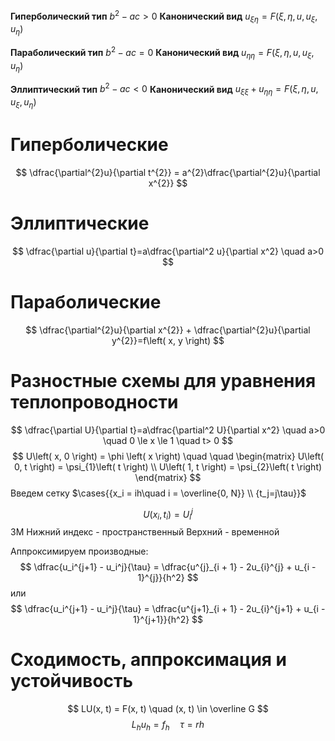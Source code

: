 **Гиперболический тип**
	$b^2-ac>0$
**Канонический вид**
	$u_{\xi\eta}=F(\xi,\eta, u, u_\xi, u_\eta)$

**Параболический тип**
	$b^2-ac=0$
**Канонический вид**
	$u_{\eta\eta}=F(\xi,\eta, u, u_\xi, u_\eta)$

**Эллиптический тип**
	$b^2-ac<0$
**Канонический вид**
	$u_{\xi\xi}+u_{\eta\eta}=F(\xi,\eta, u, u_\xi, u_\eta)$
# Гиперболические
$$
\dfrac{\partial^{2}u}{\partial t^{2}} = a^{2}\dfrac{\partial^{2}u}{\partial x^{2}}
$$
# Эллиптические
$$
\dfrac{\partial u}{\partial t}=a\dfrac{\partial^2 u}{\partial x^2} \quad a>0
$$
# Параболические
$$
\dfrac{\partial^{2}u}{\partial x^{2}} + \dfrac{\partial^{2}u}{\partial y^{2}}=f\left( x, y \right)
$$



# Разностные схемы для уравнения теплопроводности
$$
\dfrac{\partial U}{\partial t}=a\dfrac{\partial^2 U}{\partial x^2} \quad a>0 \quad 0 \le x \le 1 \quad t> 0
$$
$$
U\left( x, 0 \right) = \phi \left( x \right)  \quad  \quad \begin{matrix}
U\left( 0, t \right)  = \psi_{1}\left( t \right)    \\
U\left( 1, t \right) = \psi_{2}\left( t \right) 
\end{matrix}
$$
Введем сетку $\cases{{x_i = ih\quad i = \overline{0, N}} \\ {t_j=j\tau}}$ 

$$
U\left( x_{i}, t_{i} \right) = U^{j}_{i}
$$
3М
	Нижний индекс - пространственный
	Верхний - временной

Аппроксимируем производные:
$$
\dfrac{u_i^{j+1} - u_i^j}{\tau} = \dfrac{u^{j}_{i + 1} - 2u_{i}^{j} + u_{i - 1}^{j}}{h^2}
$$
или
$$
\dfrac{u_i^{j+1} - u_i^j}{\tau} = \dfrac{u^{j+1}_{i + 1} - 2u_{i}^{j+1} + u_{i - 1}^{j+1}}{h^2}
$$
# Сходимость, аппроксимация и устойчивость
$$
LU(x, t) = F(x, t) \quad (x, t) \in \overline G
$$
$$
L_{h}u_{h} = f_{h}\quad \tau = rh
$$



